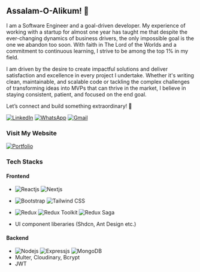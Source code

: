 ## Assalam-O-Alikum! 🙂

I am a Software Engineer and a goal-driven developer. My experience of working with a startup for almost one year has taught me that despite the ever-changing dynamics of business drivers, the only impossible goal is the one we abandon too soon. With faith in The Lord of the Worlds and a commitment to continuous learning, I strive to be among the top 1% in my field.  

I am driven by the desire to create impactful solutions and deliver satisfaction and excellence in every project I undertake. Whether it's writing clean, maintainable, and scalable code or tackling the complex challenges of transforming ideas into MVPs that can thrive in the market, I believe in staying consistent, patient, and focused on the end goal.  

Let’s connect and build something extraordinary! 🤝

[![LinkedIn](https://img.shields.io/badge/LinkedIn-blue)](https://www.linkedin.com/in/mian-muhammad-waleed-asif-82083a240/)
[![WhatsApp](https://img.shields.io/badge/Whats_App-%230CC143)](https://wa.me/923201051955)
[![Gmail](https://img.shields.io/badge/Gmail-red)](https://mail.google.com/mail/?view=cm&to=waleedasif900@gmail.com)

### Visit My Website 
[![Portfolio](https://img.shields.io/badge/Waleed_Portfolio-%23E3DFDC)](https://waleed-jade.vercel.app/)

### Tech Stacks
#### Frontend  
- ![Reactjs](https://img.shields.io/badge/Reactjs-%2340E3FF)
![Nextjs](https://img.shields.io/badge/Nextjs-%23D3D3D3)
- ![Bootstrap](https://img.shields.io/badge/Bootstrap-%237E18F8)
![Tailwind CSS](https://img.shields.io/badge/Tailwind_CSS-%231DC0CD) 
- ![Redux](https://img.shields.io/badge/Redux-%237E18F8)
![Redux Toolkit](https://img.shields.io/badge/Redux_Toolkit-%231DC0CD) 
![Redux Saga](https://img.shields.io/badge/Redux_Saga-%238DDA72) 

- UI component liberaries (Shdcn, Ant Design etc.)  

#### Backend
- ![Nodejs](https://img.shields.io/badge/nodejs-%2376AB69)
![Expressjs](https://img.shields.io/badge/) 
![MongoDB](https://img.shields.io/badge/MongoDB-%23086D50)
- Multer, Cloudinary, Bcrypt
- JWT